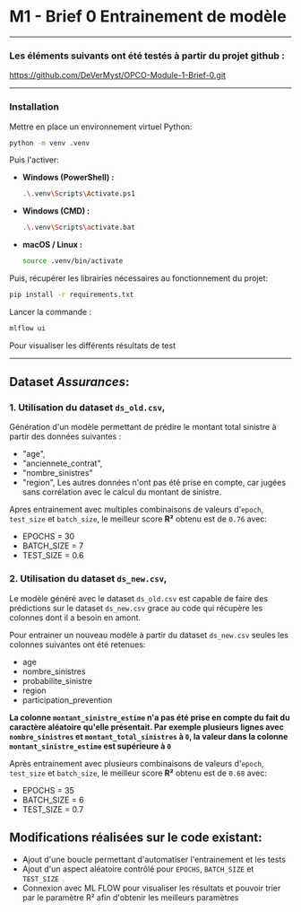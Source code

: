 # M1 - Brief 0 Entrainement de modèle

---

### Les éléments suivants ont été testés à partir du projet github :
https://github.com/DeVerMyst/OPCO-Module-1-Brief-0.git

---
### Installation
Mettre en place un environnement virtuel Python:
```bash
python -m venv .venv
```

Puis l'activer:

* **Windows (PowerShell) :**
    ```bash
    .\.venv\Scripts\Activate.ps1
    ```
* **Windows (CMD) :**
    ```bash
    .\.venv\Scripts\activate.bat
    ```
* **macOS / Linux :**
    ```bash
    source .venv/bin/activate
    ```

Puis, récupérer les librairies nécessaires au fonctionnement du projet:

```bash
pip install -r requirements.txt
```
Lancer la commande :

```bash
mlflow ui
```

Pour visualiser les différents résultats de test

---
## Dataset _Assurances_:
### 1. Utilisation du dataset `ds_old.csv`,

Génération d'un modèle permettant de prédire le montant total sinistre à partir des données suivantes :
- "age",
- "anciennete_contrat",
- "nombre_sinistres"
- "region",
  Les autres données n'ont pas été prise en compte, car jugées sans corrélation avec le calcul du montant de sinistre.

Apres entrainement avec multiples combinaisons de valeurs d'`epoch`, `test_size` et `batch_size`, le meilleur score **R²** obtenu
est de `0.76` avec:
- EPOCHS = 30
- BATCH_SIZE = 7
- TEST_SIZE = 0.6

### 2. Utilisation du dataset `ds_new.csv`,

Le modèle généré avec le dataset `ds_old.csv` est capable de faire des prédictions sur le dataset
`ds_new.csv` grace au code qui récupère les colonnes dont il a besoin en amont.

Pour entrainer un nouveau modèle à partir du dataset `ds_new.csv` seules les colonnes suivantes ont été retenues:
- age
- nombre_sinistres
- probabilite_sinistre
- region
- participation_prevention

**La colonne `montant_sinistre_estime` n'a pas été prise en compte du fait du caractère aléatoire qu'elle présentait.
Par exemple plusieurs lignes avec `nombre_sinistres` et  `montant_total_sinistres` à `0`, la valeur dans la colonne `montant_sinistre_estime` est supérieure à `0`**

Après entrainement avec plusieurs combinaisons de valeurs d'`epoch`, `test_size` et `batch_size`, le meilleur score **R²** obtenu
est de `0.68` avec:
- EPOCHS = 35
- BATCH_SIZE = 6
- TEST_SIZE = 0.7


## Modifications réalisées sur le code existant:

- Ajout d'une boucle permettant d'automatiser l'entrainement et les tests
- Ajout d'un aspect aléatoire contrôlé pour `EPOCHS`, `BATCH_SIZE` et `TEST_SIZE`
- Connexion avec ML FLOW pour visualiser les résultats et pouvoir trier par le paramètre R² afin d'obtenir les meilleurs paramètres
